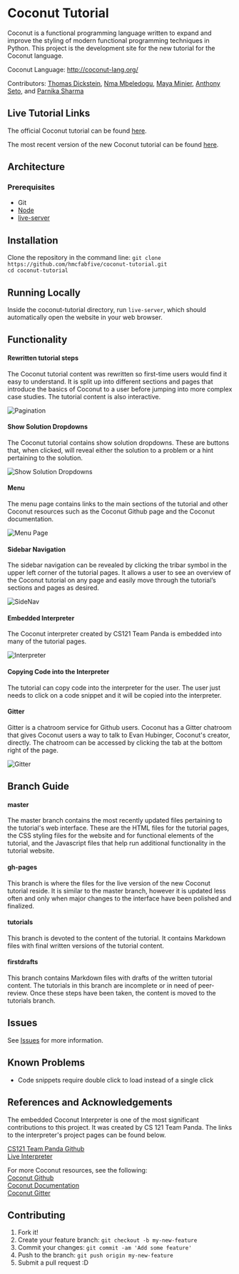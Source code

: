 # Coconut Tutorial

Coconut is a functional programming language written to expand and improve the styling of modern functional programming techniques in Python. This project is the development site for the new tutorial for the Coconut language.

Coconut Language: http://coconut-lang.org/

Contributors: [Thomas Dickstein](https://github.com/tdicksteinpomona), [Nma Mbeledogu](https://github.com/iamthenmam), [Maya Minier](https://github.com/minierm97), [Anthony Seto](https://github.com/ahseto), and [Parnika Sharma](https://github.com/psharma16)

## Live Tutorial Links

The official Coconut tutorial can be found [here](http://coconut.readthedocs.io/en/master/HELP.html).

The most recent version of the new Coconut tutorial can be found [here](https://hmcfabfive.github.io/coconut-tutorial/).

## Architecture

### Prerequisites

* Git
* [Node](https://nodejs.org/en/)  
* [live-server](https://github.com/tapio/live-server)

## Installation

Clone the repository in the command line:
`git clone https://github.com/hmcfabfive/coconut-tutorial.git`  
`cd coconut-tutorial`

## Running Locally

Inside the coconut-tutorial directory, run `live-server`, which should automatically open the website in your web browser.

## Functionality

#### Rewritten tutorial steps

The Coconut tutorial content was rewritten so first-time users would find it easy to understand. It is split up into different sections and pages that introduce the basics of Coconut to a user before jumping into more complex case studies. The tutorial content is also interactive.

![Pagination](https://www.dl.dropboxusercontent.com/s/ovy5t2tkwnmfmau/Pagination.png)

#### Show Solution Dropdowns

The Coconut tutorial contains show solution dropdowns. These are buttons that, when clicked, will reveal either the solution to a problem or a hint pertaining to the solution.

![Show Solution Dropdowns](https://www.dl.dropboxusercontent.com/s/d4px57kspvxa3ow/Dropdowns.png)

#### Menu

The menu page contains links to the main sections of the tutorial and other Coconut resources such as the Coconut Github page and the Coconut documentation.

![Menu Page](https://www.dl.dropboxusercontent.com/s/9eo6vckevcia1e8/Menu.png)

#### Sidebar Navigation

The sidebar navigation can be revealed by clicking the tribar symbol in the upper left corner of the tutorial pages. It  allows a user to see an overview of the Coconut tutorial on any page and easily move through the tutorial’s sections and pages as desired.

![SideNav](https://www.dl.dropboxusercontent.com/s/vqa1w4alwixqekw/SideNav.png)

#### Embedded Interpreter

The Coconut interpreter created by CS121 Team Panda is embedded into many of the tutorial pages.

![Interpreter](https://www.dl.dropboxusercontent.com/s/1jlyzvevuxfobvs/Interpreter.png)

#### Copying Code into the Interpreter

The tutorial can copy code into the interpreter for the user. The user just needs to click on a code snippet and it will be copied into the interpreter.

#### Gitter
Gitter is a chatroom service for Github users. Coconut has a Gitter chatroom that gives Coconut users a way to talk to Evan Hubinger, Coconut's creator, directly. The chatroom can be accessed by clicking the tab at the bottom right of the page.

![Gitter](https://www.dl.dropboxusercontent.com/s/u8m4ei5s0arp3tn/Gitter.png)

## Branch Guide

#### master

The master branch contains the most recently updated files pertaining to the tutorial's web interface. These are the HTML files for the tutorial pages, the CSS styling files for the website and for functional elements of the tutorial, and the Javascript files that help run additional functionality in the tutorial website.

#### gh-pages

This branch is where the files for the live version of the new Coconut tutorial reside. It is similar to the master branch, however it is updated less often and only when major changes to the interface have been polished and finalized.

#### tutorials

This branch is devoted to the content of the tutorial. It contains Markdown files with final written versions of the tutorial content.

#### firstdrafts

This branch contains Markdown files with drafts of the written tutorial content. The tutorials in this branch are incomplete or in need of peer-review. Once these steps have been taken, the content is moved to the tutorials branch.

## Issues

See [Issues](https://github.com/hmcfabfive/coconut-tutorial/issues) for more information.

## Known Problems

* Code snippets require double click to load instead of a single click

## References and Acknowledgements

The embedded Coconut Interpreter is one of the most significant contributions to this project. It was created by CS 121 Team Panda. The links to the interpreter's project pages can be found below.

[CS121 Team Panda Github](https://github.com/cs121-team-panda)  
[Live Interpreter](https://github.com/cs121-team-panda/coconut-interpreter)

For more Coconut resources, see the following:  
[Coconut Github](https://github.com/evhub/coconut)  
[Coconut Documentation](http://coconut.readthedocs.io/en/master/DOCS.html)  
[Coconut Gitter](https://gitter.im/evhub/coconut)  

## Contributing

1. Fork it!
2. Create your feature branch: `git checkout -b my-new-feature`
3. Commit your changes: `git commit -am 'Add some feature'`
4. Push to the branch: `git push origin my-new-feature`
5. Submit a pull request :D
